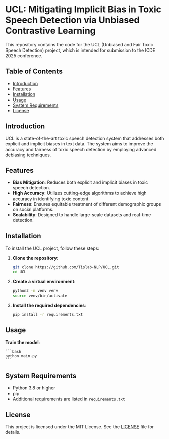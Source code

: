 # UCL: Mitigating Implicit Bias in Toxic Speech Detection via Unbiased Contrastive Learning

This repository contains the code for the UCL (Unbiased and Fair Toxic Speech Detection) project, which is intended for submission to the ICDE 2025 conference.

## Table of Contents
- [Introduction](#introduction)
- [Features](#features)
- [Installation](#installation)
- [Usage](#usage)
- [System Requirements](#system-requirements)
- [License](#license)

## Introduction
UCL is a state-of-the-art toxic speech detection system that addresses both explicit and implicit biases in text data. The system aims to improve the accuracy and fairness of toxic speech detection by employing advanced debiasing techniques.

## Features
- **Bias Mitigation**: Reduces both explicit and implicit biases in toxic speech detection.
- **High Accuracy**: Utilizes cutting-edge algorithms to achieve high accuracy in identifying toxic content.
- **Fairness**: Ensures equitable treatment of different demographic groups on social platforms.
- **Scalability**: Designed to handle large-scale datasets and real-time detection.

## Installation
To install the UCL project, follow these steps:

1. **Clone the repository**:
    ```bash
    git clone https://github.com/Tislab-NLP/UCL.git
    cd UCL
    ```

2. **Create a virtual environment**:
    ```bash
    python3 -m venv venv
    source venv/bin/activate
    ```

3. **Install the required dependencies**:
    ```bash
    pip install -r requirements.txt
    ```

## Usage
**Train the model**:

    ```bash
    python main.py
    ```
    
## System Requirements
- Python 3.8 or higher
- pip
- Additional requirements are listed in `requirements.txt`

## License
This project is licensed under the MIT License. See the [LICENSE](LICENSE) file for details.
